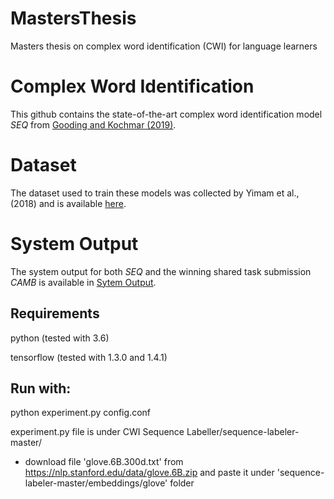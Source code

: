 # MastersThesis
Masters thesis on complex word identification (CWI) for language learners

# Complex Word Identification

This github contains the state-of-the-art complex word identification model *SEQ* from [Gooding and Kochmar (2019)](https://www.aclweb.org/anthology/P19-1109). 

# Dataset

The dataset used to train these models was collected by Yimam et al., (2018) and is available [here](https://www.inf.uni-hamburg.de/en/inst/ab/lt/resources/data/complex-word-identification-dataset.html).

# System Output

The system output for both *SEQ* and the winning shared task submission *CAMB* is available in [Sytem Output](./System%20Output).

## Requirements
python (tested with 3.6)

tensorflow (tested with 1.3.0 and 1.4.1)

## Run with:

python experiment.py config.conf

experiment.py file is under CWI Sequence Labeller/sequence-labeler-master/

- download file 'glove.6B.300d.txt' from https://nlp.stanford.edu/data/glove.6B.zip and paste it under 'sequence-labeler-master/embeddings/glove' folder
